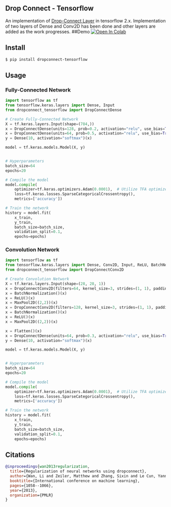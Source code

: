 ## Drop Connect - Tensorflow
An implementation of <a href="http://proceedings.mlr.press/v28/wan13.html">Drop-Connect Layer</a> 
in tensorflow 2.x. 
Implementation of two layers of Dense and Conv2D has been done and other layers are added as the work progresses.
##Demo
[![Open In Colab](https://colab.research.google.com/assets/colab-badge.svg)](https://colab.research.google.com/github/AryaAftab/dropconnect-tensorflow/blob/master/demo/dropconnect_tensorflow_demo.ipynb)
## Install

```bash
$ pip install dropconnect-tensorflow
```

## Usage

### Fully-Connected Network
```python
import tensorflow as tf
from tensorflow.keras.layers import Dense, Input
from dropconnect_tensorflow import DropConnectDense

# Create Fully-Connected Network
X = tf.keras.layers.Input(shape=(784,))
x = DropConnectDense(units=128, prob=0.2, activation="relu", use_bias=True)(X)
x = DropConnectDense(units=64, prob=0.5, activation="relu", use_bias=True)(x)
y = Dense(10, activation="softmax")(x)

model = tf.keras.models.Model(X, y)


# Hyperparameters
batch_size=64
epochs=20

# Compile the model
model.compile(
    optimizer=tf.keras.optimizers.Adam(0.0001),  # Utilize TFA optimizer
    loss=tf.keras.losses.SparseCategoricalCrossentropy(),
    metrics=['accuracy'])

# Train the network
history = model.fit(
    x_train,
    y_train,
    batch_size=batch_size,
    validation_split=0.1,
    epochs=epochs)
```

### Convolution Network
```python
import tensorflow as tf
from tensorflow.keras.layers import Dense, Conv2D, Input, ReLU, BatchNormalization, Flatten, MaxPool2D
from dropconnect_tensorflow import DropConnectConv2D

# Create Convolution Network
X = tf.keras.layers.Input(shape=(28, 28, 1))
x = DropConnectConv2D(filters=64, kernel_size=3, strides=(1, 1), padding='valid', prob=0.1)(X)
x = BatchNormalization()(x)
x = ReLU()(x)
x = MaxPool2D((2,2))(x)
x = DropConnectConv2D(filters=128, kernel_size=3, strides=(1, 1), padding='valid', prob=0.1)(x)
x = BatchNormalization()(x)
x = ReLU()(x)
x = MaxPool2D((2,2))(x)

x = Flatten()(x)
x = DropConnectDense(units=64, prob=0.3, activation="relu", use_bias=True)(x)
y = Dense(10, activation="softmax")(x)

model = tf.keras.models.Model(X, y)


# Hyperparameters
batch_size=64
epochs=20

# Compile the model
model.compile(
    optimizer=tf.keras.optimizers.Adam(0.0001),  # Utilize TFA optimizer
    loss=tf.keras.losses.SparseCategoricalCrossentropy(),
    metrics=['accuracy'])

# Train the network
history = model.fit(
    x_train,
    y_train,
    batch_size=batch_size,
    validation_split=0.1,
    epochs=epochs)
```


## Citations

```bibtex
@inproceedings{wan2013regularization,
  title={Regularization of neural networks using dropconnect},
  author={Wan, Li and Zeiler, Matthew and Zhang, Sixin and Le Cun, Yann and Fergus, Rob},
  booktitle={International conference on machine learning},
  pages={1058--1066},
  year={2013},
  organization={PMLR}
}
```
